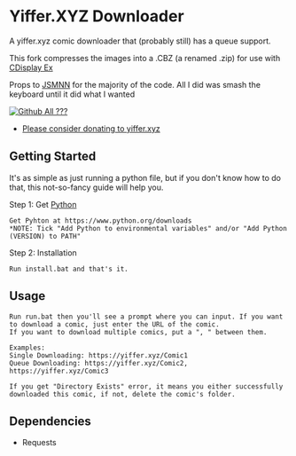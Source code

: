 # Yiffer.XYZ Downloader
A yiffer.xyz comic downloader that (probably still) has a queue support.

This fork compresses the images into a .CBZ (a renamed .zip) for use with [CDisplay Ex](https://www.cdisplayex.com/)

Props to [JSMNN](https://github.com/JSMNN/yiffer.xyz-downloader) for the majority of the code.
All I did was smash the keyboard until it did what I wanted

[![Github All ???](https://img.shields.io/github/downloads/IhYpGc/yiffer.xyz-downloader/total.svg)](https://github.com/IhYpGc/yiffer.xyz-downloader/releases/latest)


* [Please consider donating to yiffer.xyz](https://yiffer.xyz/donate)
## Getting Started
It's as simple as just running a python file, but if you don't know how to do that, this not-so-fancy guide will help you.

Step 1: Get [Python](https://www.python.org/downloads)
```
Get Pyhton at https://www.python.org/downloads
*NOTE: Tick "Add Python to environmental variables" and/or "Add Python (VERSION) to PATH"
```
Step 2: Installation
```
Run install.bat and that's it.
```
## Usage
```
Run run.bat then you'll see a prompt where you can input. If you want to download a comic, just enter the URL of the comic.
If you want to download multiple comics, put a ", " between them.

Examples:
Single Downloading: https://yiffer.xyz/Comic1
Queue Downloading: https://yiffer.xyz/Comic2, https://yiffer.xyz/Comic3

If you get "Directory Exists" error, it means you either successfully downloaded this comic, if not, delete the comic's folder.
```

## Dependencies
* Requests
